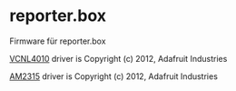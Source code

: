 # reporter.box
Firmware für reporter.box

[VCNL4010](https://github.com/adafruit/Adafruit_VCNL4010) driver is Copyright (c) 2012, Adafruit Industries

[AM2315](https://github.com/adafruit/Adafruit_AM2315) driver is Copyright (c) 2012, Adafruit Industries
